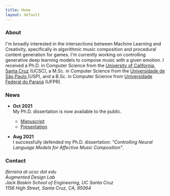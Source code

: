 ```yaml
---
title: Home
layout: default
---
```


### About
I'm broadly interested in the intersections between Machine Learning and Creativity, specifically in
algorithmic music composition and procedural content generation for games. I'm currently working on
controlling generative deep learning models to compose music with a given emotion. I received a Ph.D. in Computer Science from the <a href="http://www.ucsc.edu">University of California, Santa Cruz</a> (UCSC), a M.Sc. in Computer Science from the <a href="http://www.usp.br">Universidade de São Paulo </a> (USP), and a B.Sc. in Computer Science
from <a href="http://www.ufpr.br">Universidade Federal do Paraná</a> (UFPR).

### News
- **Oct 2021**  
My Ph.D. dissertation is now available to the public.  
    - [Manuscript](https://escholarship.org/uc/item/437430f4)
    - [Presentation](https://www.youtube.com/watch?v=tlAizfule5I&feature=youtu.be)

- **Aug 2021**  
I successfully defended my Ph.D. dissertation: *"Controlling Neural Language Models for Affective Music Composition"*.

### Contact
*lferreira at ucsc dot edu*  
*Augmented Design Lab*  
*Jack Baskin School of Engineering, UC Santa Cruz*  
*1156 High Street, Santa Cruz, CA, 95064*  
